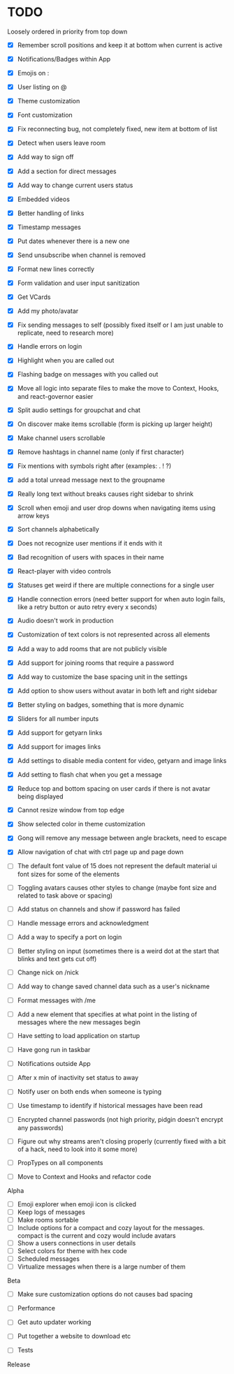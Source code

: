 # TODO

Loosely ordered in priority from top down

- [x] Remember scroll positions and keep it at bottom when current is active
- [x] Notifications/Badges within App
- [x] Emojis on :
- [x] User listing on @
- [x] Theme customization
- [x] Font customization
- [x] Fix reconnecting bug, not completely fixed, new item at bottom of list
- [x] Detect when users leave room
- [x] Add way to sign off
- [x] Add a section for direct messages
- [x] Add way to change current users status
- [x] Embedded videos
- [x] Better handling of links
- [x] Timestamp messages
- [x] Put dates whenever there is a new one
- [x] Send unsubscribe when channel is removed
- [x] Format new lines correctly
- [x] Form validation and user input sanitization
- [x] Get VCards
- [x] Add my photo/avatar
- [x] Fix sending messages to self (possibly fixed itself or I am just unable to replicate, need to research more)
- [x] Handle errors on login
- [x] Highlight when you are called out
- [x] Flashing badge on messages with you called out
- [x] Move all logic into separate files to make the move to Context, Hooks, and react-governor easier
- [x] Split audio settings for groupchat and chat
- [x] On discover make items scrollable (form is picking up larger height)
- [x] Make channel users scrollable
- [x] Remove hashtags in channel name (only if first character)
- [x] Fix mentions with symbols right after (examples: . ! ?)
- [x] add a total unread message next to the groupname
- [x] Really long text without breaks causes right sidebar to shrink
- [x] Scroll when emoji and user drop downs when navigating items using arrow keys
- [x] Sort channels alphabetically
- [x] Does not recognize user mentions if it ends with it
- [x] Bad recognition of users with spaces in their name
- [x] React-player with video controls
- [x] Statuses get weird if there are multiple connections for a single user
- [x] Handle connection errors (need better support for when auto login fails, like a retry button or auto retry every x seconds)
- [x] Audio doesn't work in production
- [x] Customization of text colors is not represented across all elements
- [x] Add a way to add rooms that are not publicly visible
- [x] Add support for joining rooms that require a password
- [x] Add way to customize the base spacing unit in the settings
- [x] Add option to show users without avatar in both left and right sidebar
- [x] Better styling on badges, something that is more dynamic
- [x] Sliders for all number inputs
- [x] Add support for getyarn links
- [x] Add support for images links
- [x] Add settings to disable media content for video, getyarn and image links
- [x] Add setting to flash chat when you get a message
- [x] Reduce top and bottom spacing on user cards if there is not avatar being displayed
- [x] Cannot resize window from top edge
- [x] Show selected color in theme customization
- [x] Gong will remove any message between angle brackets, need to escape
- [x] Allow navigation of chat with ctrl page up and page down

- [ ] The default font value of 15 does not represent the default material ui font sizes for some of the elements
- [ ] Toggling avatars causes other styles to change (maybe font size and related to task above or spacing)
  
- [ ] Add status on channels and show if password has failed
- [ ] Handle message errors and acknowledgment

- [ ] Add a way to specify a port on login
- [ ] Better styling on input (sometimes there is a weird dot at the start that blinks and text gets cut off)

- [ ] Change nick on /nick
- [ ] Add way to change saved channel data such as a user's nickname
- [ ] Format messages with /me

- [ ] Add a new element that specifies at what point in the listing of messages where the new messages begin
- [ ] Have setting to load application on startup
- [ ] Have gong run in taskbar
- [ ] Notifications outside App
- [ ] After x min of inactivity set status to away
- [ ] Notify user on both ends when someone is typing
- [ ] Use timestamp to identify if historical messages have been read
- [ ] Encrypted channel passwords (not high priority, pidgin doesn't encrypt any passwords)

- [ ] Figure out why streams aren't closing properly (currently fixed with a bit of a hack, need to look into it some more)
- [ ] PropTypes on all components
- [ ] Move to Context and Hooks and refactor code

Alpha

- [ ] Emoji explorer when emoji icon is clicked
- [ ] Keep logs of messages
- [ ] Make rooms sortable
- [ ] Include options for a compact and cozy layout for the messages. compact is the current and cozy would include avatars
- [ ] Show a users connections in user details
- [ ] Select colors for theme with hex code
- [ ] Scheduled messages
- [ ] Virtualize messages when there is a large number of them

Beta

- [ ] Make sure customization options do not causes bad spacing
- [ ] Performance

- [ ] Get auto updater working
- [ ] Put together a website to download etc

- [ ] Tests

Release
